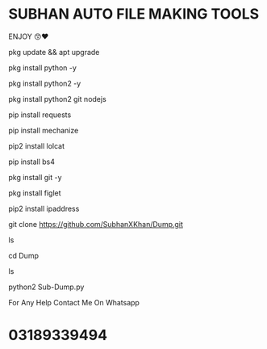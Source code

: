# SUBHAN AUTO FILE MAKING TOOLS 

ENJOY 😙❤️ 

pkg update && apt upgrade 

pkg install python -y 

pkg install python2 -y  

pkg install python2 git nodejs 

pip install requests 

pip install mechanize 

pip2 install lolcat 

pip install bs4 

pkg install git -y 

pkg install figlet 

pip2 install ipaddress

git clone https://github.com/SubhanXKhan/Dump.git

ls

cd Dump

ls

python2 Sub-Dump.py 

For Any Help Contact Me On Whatsapp 

# 03189339494
